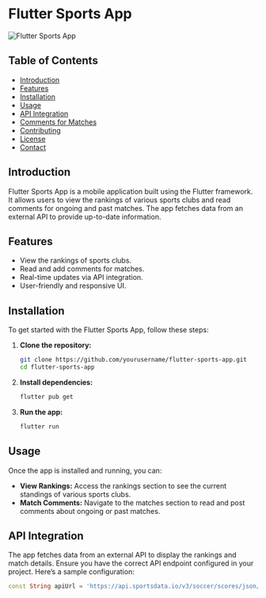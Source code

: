 # Flutter Sports App

![Flutter Sports App](path/to/your/logo.png)

## Table of Contents
- [Introduction](#introduction)
- [Features](#features)
- [Installation](#installation)
- [Usage](#usage)
- [API Integration](#api-integration)
- [Comments for Matches](#comments-for-matches)
- [Contributing](#contributing)
- [License](#license)
- [Contact](#contact)

## Introduction
Flutter Sports App is a mobile application built using the Flutter framework. It allows users to view the rankings of various sports clubs and read comments for ongoing and past matches. The app fetches data from an external API to provide up-to-date information.

## Features
- View the rankings of sports clubs.
- Read and add comments for matches.
- Real-time updates via API integration.
- User-friendly and responsive UI.

## Installation
To get started with the Flutter Sports App, follow these steps:

1. **Clone the repository:**
    ```sh
    git clone https://github.com/yourusername/flutter-sports-app.git
    cd flutter-sports-app
    ```

2. **Install dependencies:**
    ```sh
    flutter pub get
    ```

3. **Run the app:**
    ```sh
    flutter run
    ```

## Usage
Once the app is installed and running, you can:

- **View Rankings:** Access the rankings section to see the current standings of various sports clubs.
- **Match Comments:** Navigate to the matches section to read and post comments about ongoing or past matches.

## API Integration
The app fetches data from an external API to display the rankings and match details. Ensure you have the correct API endpoint configured in your project. Here’s a sample configuration:

```dart
const String apiUrl = 'https://api.sportsdata.io/v3/soccer/scores/json/Teams';
